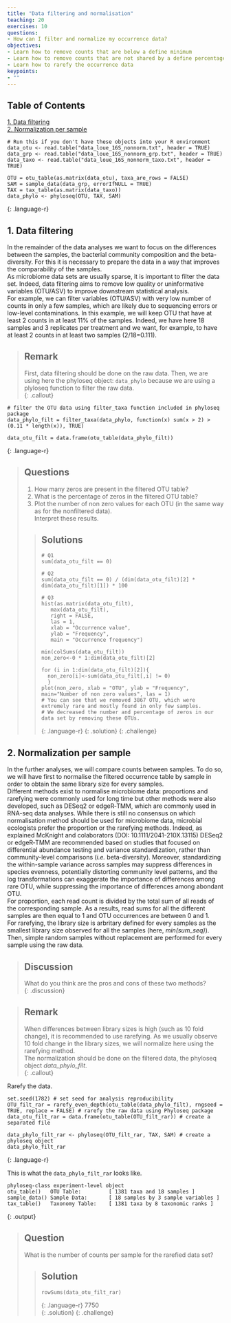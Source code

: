 ```yaml
---
title: "Data filtering and normalisation"
teaching: 20
exercises: 10
questions:
- How can I filter and normalize my occurrence data?  
objectives:
- Learn how to remove counts that are below a define minimum  
- Learn how to remove counts that are not shared by a define percentage of the samples  
- Learn how to rarefy the occurrence data  
keypoints:
- ""
---
```

  
## Table of Contents  
[1. Data filtering](#1-data-filtering)  
[2. Normalization per sample](#2-normalization-per-sample)
  
~~~
# Run this if you don't have these objects into your R environment
data_otu <- read.table("data_loue_16S_nonnorm.txt", header = TRUE)
data_grp <- read.table("data_loue_16S_nonnorm_grp.txt", header = TRUE)
data_taxo <- read.table("data_loue_16S_nonnorm_taxo.txt", header = TRUE)

OTU = otu_table(as.matrix(data_otu), taxa_are_rows = FALSE)              
SAM = sample_data(data_grp, errorIfNULL = TRUE)                
TAX = tax_table(as.matrix(data_taxo)) 
data_phylo <- phyloseq(OTU, TAX, SAM) 
~~~
{: .language-r}


  
## 1. Data filtering  
  
In the remainder of the data analyses we want to focus on the differences between the samples, the bacterial community composition and the beta-diversity. For this it is necessary to prepare the data in a way that improves the comparability of the samples.  
As microbiome data sets are usually sparse, it is important to filter the data set. Indeed, data filtering aims to remove low quality or uninformative variables (OTU/ASV) to improve downstream statistical analysis.  
For example, we can filter variables (OTU/ASV) with very low number of counts in only a few samples, which are likely due to sequencing errors or low-level contaminations. In this example, we will keep OTU that have at least 2 counts in at least 11% of the samples. Indeed, we have here 18 samples and 3 replicates per treatment and we want, for example, to have at least 2 counts in at least two samples (2/18=0.111).  
  
> ## Remark
>  First, data filtering should be done on the raw data. Then, we are using here the phyloseq object: `data_phylo` because we are using a plyloseq function to filter 
the raw data.  
{: .callout}
  
~~~
# filter the OTU data using filter_taxa function included in phyloseq package
data_phylo_filt = filter_taxa(data_phylo, function(x) sum(x > 2) > (0.11 * length(x)), TRUE) 

data_otu_filt = data.frame(otu_table(data_phylo_filt)) 
~~~
{: .language-r}   
  
> ## Questions
> 1. How many zeros are present in the filtered OTU table?  
> 2. What is the percentage of zeros in the filtered OTU table?  
> 3. Plot the number of non zero values for each OTU (in the same way as for the nonfiltered data).  
> Interpret these results.  
>
> > ## Solutions
> > ~~~
> > # Q1
> > sum(data_otu_filt == 0)
> > 
> > # Q2
> > sum(data_otu_filt == 0) / (dim(data_otu_filt)[2] * dim(data_otu_filt)[1]) * 100 
> > 
> > # Q3
> > hist(as.matrix(data_otu_filt),   
> >    max(data_otu_filt),   
> >    right = FALSE,   
> >    las = 1,   
> >    xlab = "Occurrence value",   
> >    ylab = "Frequency",   
> >    main = "Occurrence frequency")  
> > 
> > min(colSums(data_otu_filt))
> > non_zero<-0 * 1:dim(data_otu_filt)[2]
> > 
> > for (i in 1:dim(data_otu_filt)[2]){
> >   non_zero[i]<-sum(data_otu_filt[,i] != 0)
> >   }
> > plot(non_zero, xlab = "OTU", ylab = "Frequency", main="Number of non zero values", las = 1)
> > # You can see that we removed 3867 OTU, which were extremely rare and mostly found in only few samples.  
> > # We decreased the number and percentage of zeros in our data set by removing these OTUs.  
> > ~~~
> >{: .language-r}
> {: .solution}
{: .challenge}  


## 2. Normalization per sample  
  
In the further analyses, we will compare counts between samples. To do so, we will have first to normalise the filtered occurrence table by sample in order to obtain the same library size for every samples.  
Different methods exist to normalise microbiome data: proportions and rarefying were commonly used for long time but other methods were also developed, such as DESeq2 or edgeR‐TMM, which are commonly used in RNA-seq data analyses. While there is still no consensus on which normalisation method should be used for microbiome data, microbial ecologists prefer the proportion or the rarefying methods. Indeed, as explained McKnight and colaborators (DOI: 10.1111/2041-210X.13115) DESeq2 or edgeR‐TMM are recommended based on studies that focused on differential abundance testing and variance standardization, rather than community-level comparisons (*i.e.* beta-diversity). Moreover, standardizing the within-sample variance across samples may suppress differences in species evenness, potentially distorting community level patterns, and the log transformations can exaggerate the importance of differences among rare OTU, while suppressing the importance of differences among abondant OTU.  
For proportion, each read count is divided by the total sum of all reads of the corresponding sample. As a results, read sums for all the different samples are then equal to 1 and OTU occurrences are between 0 and 1.  
For rarefying, the library size is arbritary defined for every samples as the smallest library size observed for all the samples (here, *min(sum_seq)*). Then, simple random samples without replacement are performed for every sample using the raw data.  
  
> ## Discussion
> What do you think are the pros and cons of these two methods?  
{: .discussion} 
  
> ## Remark 
> When differences between library sizes is high (such as 10 fold change), it is recommended to use rarefying. As we usually observe 10 fold change in the library sizes, we will normalize here using the rarefying method.    
> The normalization should be done on the filtered data, the phyloseq object *data_phylo_filt*.  
 {: .callout}
  
Rarefy the data. 
~~~
set.seed(1782) # set seed for analysis reproducibility
OTU_filt_rar = rarefy_even_depth(otu_table(data_phylo_filt), rngseed = TRUE, replace = FALSE) # rarefy the raw data using Phyloseq package
data_otu_filt_rar = data.frame(otu_table(OTU_filt_rar)) # create a separated file

data_phylo_filt_rar <- phyloseq(OTU_filt_rar, TAX, SAM) # create a phyloseq object
data_phylo_filt_rar
~~~
{: .language-r}

This is what the `data_phylo_filt_rar` looks like.
~~~
phyloseq-class experiment-level object
otu_table()   OTU Table:         [ 1381 taxa and 18 samples ]
sample_data() Sample Data:       [ 18 samples by 3 sample variables ]
tax_table()   Taxonomy Table:    [ 1381 taxa by 8 taxonomic ranks ]
~~~
{: .output}


> ## Question
> What is the number of counts per sample for the rarefied data set?  
> > ## Solution
> > ~~~
> > rowSums(data_otu_filt_rar)
> > ~~~
> > {: .language-r}
> > 7750  
> {: .solution}
{: .challenge}  
  
